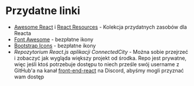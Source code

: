 # Przydatne linki

-   [Awesome React](https://github.com/enaqx/awesome-react) i [React Resources](https://reactresources.com/) - Kolekcja przydatnych zasobów dla Reacta
-   [Font Awesome](https://fontawesome.com/) - bezpłatne ikony
-   [Bootstrap Icons](https://icons.getbootstrap.com/) - bezpłatne ikony
-   _Repozytorium React.js aplikacji ConnectedCity_ - Można sobie przejrzeć i zobaczyć jak wygląda większy projekt od środka. Repo jest prywatne, więc jeśli ktoś potrzebuje dostępu to niech prześle swój username z GitHub'a na kanał [front-end-react](https://discord.com/channels/898447530378035200/898527921621327882) na Discord, abyśmy mogli przyznać wam dostęp

